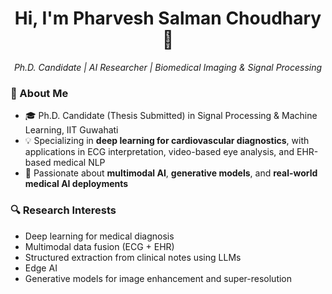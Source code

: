 
<h1 align="center">Hi, I'm Pharvesh Salman Choudhary 👋</h1>

<p align="center">
  <em>Ph.D. Candidate | AI Researcher | Biomedical Imaging & Signal Processing</em>
</p>

### 🔬 About Me

- 🎓 Ph.D. Candidate (Thesis Submitted) in Signal Processing & Machine Learning, IIT Guwahati  
- 💡 Specializing in **deep learning for cardiovascular diagnostics**, with applications in ECG interpretation, video-based eye analysis, and EHR-based medical NLP  
- 🧠 Passionate about **multimodal AI**, **generative models**, and **real-world medical AI deployments**  

### 🔍 Research Interests
- Deep learning for medical diagnosis  
- Multimodal data fusion (ECG + EHR)  
- Structured extraction from clinical notes using LLMs  
- Edge AI
- Generative models for image enhancement and super-resolution

  
<!--
**pharvesh/pharvesh** is a ✨ _special_ ✨ repository because its `README.md` (this file) appears on your GitHub profile.

Here are some ideas to get you started:

- 🔭 I’m currently working on ...
- 🌱 I’m currently learning ...
- 👯 I’m looking to collaborate on ...
- 🤔 I’m looking for help with ...
- 💬 Ask me about ...
- 📫 How to reach me: ...
- 😄 Pronouns: ...
- ⚡ Fun fact: ...
-->
